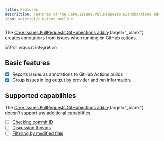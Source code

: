 ```yaml
---
title: Features
description: Features of the Cake.Issues.PullRequests.GitHubActions addin.
icon: material/creation-outline
---
```


The [Cake.Issues.PullRequests.GitHubActions addin]{target="_blank"} creates annotations from issues when running on GitHub actions.

![Pull request integration](githubactions-pullrequest-integration.png "Pull request integration")

## Basic features

- [x] Reports issues as annotations to GitHub Actions builds.
- [x] Group issues in log output by provider and run information.

## Supported capabilities

The [Cake.Issues.PullRequests.GitHubActions addin]{target="_blank"} doesn't support any additional capabilities.

- [ ] [Checking commit ID](../../how-cake-issues-works/pull-request-integration.md#check-commit-id)
- [ ] [Discussion threads](../../how-cake-issues-works/pull-request-integration.md#handle-existing-discussion-threads)
- [ ] [Filtering by modified files](../../how-cake-issues-works/pull-request-integration.md#filter-issues-by-path)

[Cake.Issues.PullRequests.GitHubActions addin]: https://cakebuild.net/extensions/cake-issues-pullrequests-githubactions/
